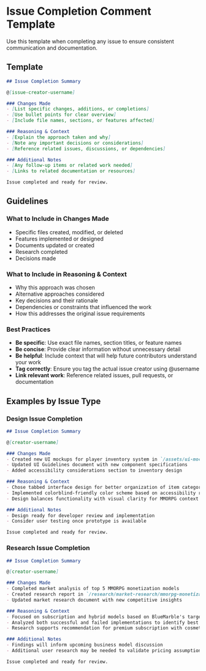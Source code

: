 # Issue Completion Comment Template

Use this template when completing any issue to ensure consistent communication and documentation.

## Template

```markdown
## Issue Completion Summary

@[issue-creator-username] 

### Changes Made
- [List specific changes, additions, or completions]
- [Use bullet points for clear overview]
- [Include file names, sections, or features affected]

### Reasoning & Context
- [Explain the approach taken and why]
- [Note any important decisions or considerations]
- [Reference related issues, discussions, or dependencies]

### Additional Notes
- [Any follow-up items or related work needed]
- [Links to related documentation or resources]

Issue completed and ready for review.
```

## Guidelines

### What to Include in Changes Made
- Specific files created, modified, or deleted
- Features implemented or designed
- Documents updated or created
- Research completed
- Decisions made

### What to Include in Reasoning & Context
- Why this approach was chosen
- Alternative approaches considered
- Key decisions and their rationale
- Dependencies or constraints that influenced the work
- How this addresses the original issue requirements

### Best Practices
- **Be specific**: Use exact file names, section titles, or feature names
- **Be concise**: Provide clear information without unnecessary detail
- **Be helpful**: Include context that will help future contributors understand your work
- **Tag correctly**: Ensure you tag the actual issue creator using @username
- **Link relevant work**: Reference related issues, pull requests, or documentation

## Examples by Issue Type

### Design Issue Completion
```markdown
## Issue Completion Summary

@[creator-username]

### Changes Made
- Created new UI mockups for player inventory system in `/assets/ui-mockups/inventory-v1.figma`
- Updated UI Guidelines document with new component specifications
- Added accessibility considerations section to inventory design

### Reasoning & Context
- Chose tabbed interface design for better organization of item categories
- Implemented colorblind-friendly color scheme based on accessibility research
- Design balances functionality with visual clarity for MMORPG context

### Additional Notes
- Design ready for developer review and implementation
- Consider user testing once prototype is available

Issue completed and ready for review.
```

### Research Issue Completion
```markdown
## Issue Completion Summary

@[creator-username]

### Changes Made
- Completed market analysis of top 5 MMORPG monetization models
- Created research report in `/research/market-research/mmorpg-monetization-analysis.md`
- Updated market research document with new competitive insights

### Reasoning & Context
- Focused on subscription and hybrid models based on BlueMarble's target audience
- Analyzed both successful and failed implementations to identify best practices
- Research supports recommendation for premium subscription with cosmetic microtransactions

### Additional Notes
- Findings will inform upcoming business model discussion
- Additional user research may be needed to validate pricing assumptions

Issue completed and ready for review.
```